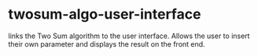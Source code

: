 # twosum-algo-user-interface
links the Two Sum algorithm to the user interface. Allows the user to insert their own parameter and displays the result on the front end.
